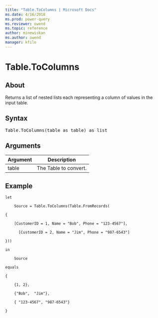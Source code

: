 ```yaml
---
title: "Table.ToColumns | Microsoft Docs"
ms.date: 4/16/2018
ms.prod: power-query
ms.reviewer: owend
ms.topic: reference
author: minewiskan
ms.author: owend
manager: kfile
---
```

# Table.ToColumns

  
## About  
Returns a list of nested lists each representing a column of values in the input table.  
  
## Syntax

<pre>
Table.ToColumns(table as table) as list  
</pre>
  
## Arguments  
  
|Argument|Description|  
|------------|---------------|  
|table|The Table to convert.|  
  
## Example  
  
```powerquery-m 
let  
  
    Source = Table.ToColumns(Table.FromRecords(  
  
{  
  
    [CustomerID = 1, Name = "Bob", Phone = "123-4567"],  
  
      [CustomerID = 2, Name = "Jim", Phone = "987-6543"]  
  
}))  
  
in  
  
    Source  
  
equals  
  
{  
  
    {1, 2},  
  
    {"Bob",  "Jim"},  
  
    { "123-4567", "987-6543"}  
  
}  
```  
